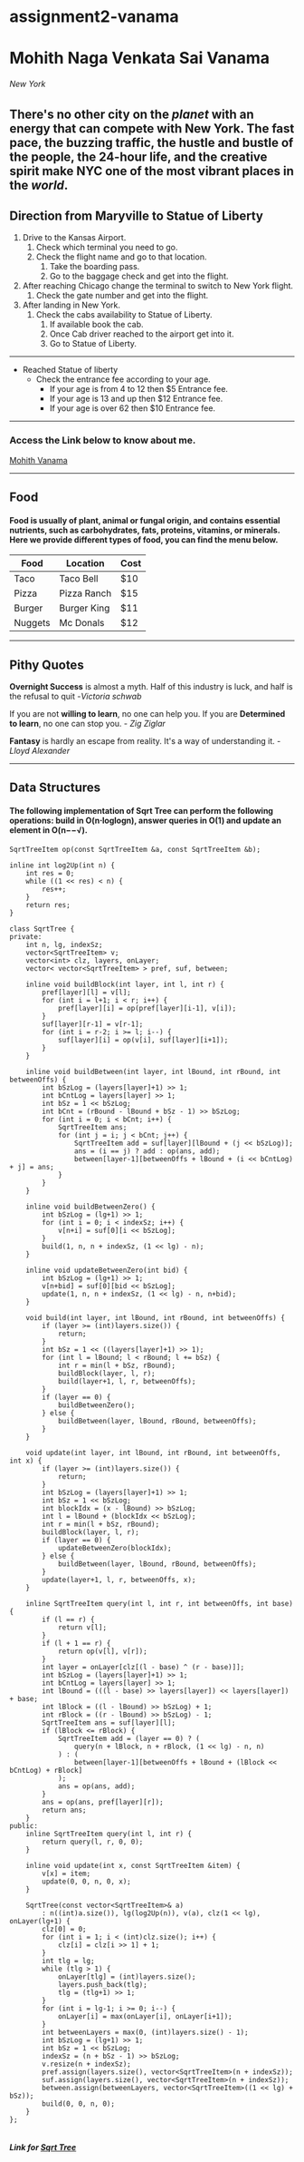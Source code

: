 # assignment2-vanama
# Mohith Naga Venkata Sai Vanama
###### New York
There's no other city on the *planet* with an energy that can compete with New York. The **fast pace**, the **buzzing traffic**, the **hustle** and bustle of the people, the 24-hour life, and the creative spirit make NYC one of the most vibrant places in the *world*.
---
## Direction from Maryville to Statue of Liberty
1. Drive to the Kansas Airport. 
   1. Check which terminal you need to go. 
   2. Check the flight name and go to that location.
       1. Take the boarding pass.
       2. Go to the baggage check and get into the flight.
2. After reaching Chicago change the terminal to switch to New York flight.
   1. Check the gate number and get into the flight.
3. After landing in New York.
   1. Check the cabs availability to Statue of Liberty.
      1. If available book the cab.
      2. Once Cab driver reached to the airport get into it.
      3. Go to Statue of Liberty.
---
* Reached Statue of liberty
  * Check the entrance fee according to your age.
    * If your age is from 4 to 12 then $5 Entrance fee.
    * If your age is 13 and up then $12 Entrance fee.
    * If your age is over 62 then $10 Entrance fee.
---

### Access the Link below to know about me.
[Mohith Vanama](Aboutme.md)

---

## Food
#### Food is usually of plant, animal or fungal origin, and contains essential nutrients, such as carbohydrates, fats, proteins, vitamins, or minerals. Here we provide different types of food, you can find the menu below.
|   Food   |   Location   |   Cost   |
| -------- | ------------ | -------- |
|   Taco   |  Taco Bell   |   $10    |
|  Pizza   | Pizza Ranch  |   $15    |
|  Burger  | Burger King  |   $11    |
| Nuggets  |  Mc Donals   |   $12    |

---
## Pithy Quotes
**Overnight Success** is almost a myth. Half of this industry is luck, and half is the refusal to quit -*Victoria schwab*

If you are not **willing to learn**, no one can help you. If you are **Determined to learn**, no one can stop you. - *Zig Ziglar*

**Fantasy** is hardly an escape from reality. It's a way of understanding it. -*Lloyd Alexander*

---
## Data Structures
#### The following implementation of Sqrt Tree can perform the following operations: build in O(n⋅loglogn), answer queries in O(1) and update an element in O(n−−√).

```
SqrtTreeItem op(const SqrtTreeItem &a, const SqrtTreeItem &b);

inline int log2Up(int n) {
    int res = 0;
    while ((1 << res) < n) {
        res++;
    }
    return res;
}

class SqrtTree {
private:
    int n, lg, indexSz;
    vector<SqrtTreeItem> v;
    vector<int> clz, layers, onLayer;
    vector< vector<SqrtTreeItem> > pref, suf, between;

    inline void buildBlock(int layer, int l, int r) {
        pref[layer][l] = v[l];
        for (int i = l+1; i < r; i++) {
            pref[layer][i] = op(pref[layer][i-1], v[i]);
        }
        suf[layer][r-1] = v[r-1];
        for (int i = r-2; i >= l; i--) {
            suf[layer][i] = op(v[i], suf[layer][i+1]);
        }
    }

    inline void buildBetween(int layer, int lBound, int rBound, int betweenOffs) {
        int bSzLog = (layers[layer]+1) >> 1;
        int bCntLog = layers[layer] >> 1;
        int bSz = 1 << bSzLog;
        int bCnt = (rBound - lBound + bSz - 1) >> bSzLog;
        for (int i = 0; i < bCnt; i++) {
            SqrtTreeItem ans;
            for (int j = i; j < bCnt; j++) {
                SqrtTreeItem add = suf[layer][lBound + (j << bSzLog)];
                ans = (i == j) ? add : op(ans, add);
                between[layer-1][betweenOffs + lBound + (i << bCntLog) + j] = ans;
            }
        }
    }

    inline void buildBetweenZero() {
        int bSzLog = (lg+1) >> 1;
        for (int i = 0; i < indexSz; i++) {
            v[n+i] = suf[0][i << bSzLog];
        }
        build(1, n, n + indexSz, (1 << lg) - n);
    }

    inline void updateBetweenZero(int bid) {
        int bSzLog = (lg+1) >> 1;
        v[n+bid] = suf[0][bid << bSzLog];
        update(1, n, n + indexSz, (1 << lg) - n, n+bid);
    }

    void build(int layer, int lBound, int rBound, int betweenOffs) {
        if (layer >= (int)layers.size()) {
            return;
        }
        int bSz = 1 << ((layers[layer]+1) >> 1);
        for (int l = lBound; l < rBound; l += bSz) {
            int r = min(l + bSz, rBound);
            buildBlock(layer, l, r);
            build(layer+1, l, r, betweenOffs);
        }
        if (layer == 0) {
            buildBetweenZero();
        } else {
            buildBetween(layer, lBound, rBound, betweenOffs);
        }
    }

    void update(int layer, int lBound, int rBound, int betweenOffs, int x) {
        if (layer >= (int)layers.size()) {
            return;
        }
        int bSzLog = (layers[layer]+1) >> 1;
        int bSz = 1 << bSzLog;
        int blockIdx = (x - lBound) >> bSzLog;
        int l = lBound + (blockIdx << bSzLog);
        int r = min(l + bSz, rBound);
        buildBlock(layer, l, r);
        if (layer == 0) {
            updateBetweenZero(blockIdx);
        } else {
            buildBetween(layer, lBound, rBound, betweenOffs);
        }
        update(layer+1, l, r, betweenOffs, x);
    }

    inline SqrtTreeItem query(int l, int r, int betweenOffs, int base) {
        if (l == r) {
            return v[l];
        }
        if (l + 1 == r) {
            return op(v[l], v[r]);
        }
        int layer = onLayer[clz[(l - base) ^ (r - base)]];
        int bSzLog = (layers[layer]+1) >> 1;
        int bCntLog = layers[layer] >> 1;
        int lBound = (((l - base) >> layers[layer]) << layers[layer]) + base;
        int lBlock = ((l - lBound) >> bSzLog) + 1;
        int rBlock = ((r - lBound) >> bSzLog) - 1;
        SqrtTreeItem ans = suf[layer][l];
        if (lBlock <= rBlock) {
            SqrtTreeItem add = (layer == 0) ? (
                query(n + lBlock, n + rBlock, (1 << lg) - n, n)
            ) : (
                between[layer-1][betweenOffs + lBound + (lBlock << bCntLog) + rBlock]
            );
            ans = op(ans, add);
        }
        ans = op(ans, pref[layer][r]);
        return ans;
    }
public:
    inline SqrtTreeItem query(int l, int r) {
        return query(l, r, 0, 0);
    }

    inline void update(int x, const SqrtTreeItem &item) {
        v[x] = item;
        update(0, 0, n, 0, x);
    }

    SqrtTree(const vector<SqrtTreeItem>& a)
        : n((int)a.size()), lg(log2Up(n)), v(a), clz(1 << lg), onLayer(lg+1) {
        clz[0] = 0;
        for (int i = 1; i < (int)clz.size(); i++) {
            clz[i] = clz[i >> 1] + 1;
        }
        int tlg = lg;
        while (tlg > 1) {
            onLayer[tlg] = (int)layers.size();
            layers.push_back(tlg);
            tlg = (tlg+1) >> 1;
        }
        for (int i = lg-1; i >= 0; i--) {
            onLayer[i] = max(onLayer[i], onLayer[i+1]);
        }
        int betweenLayers = max(0, (int)layers.size() - 1);
        int bSzLog = (lg+1) >> 1;
        int bSz = 1 << bSzLog;
        indexSz = (n + bSz - 1) >> bSzLog;
        v.resize(n + indexSz);
        pref.assign(layers.size(), vector<SqrtTreeItem>(n + indexSz));
        suf.assign(layers.size(), vector<SqrtTreeItem>(n + indexSz));
        between.assign(betweenLayers, vector<SqrtTreeItem>((1 << lg) + bSz));
        build(0, 0, n, 0);
    }
};


```
##### Link for [Sqrt Tree](https://cp-algorithms.com/data_structures/sqrt-tree.html)





